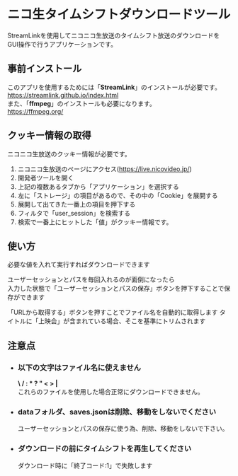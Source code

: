 # ニコ生タイムシフトダウンロードツール
StreamLinkを使用してニコニコ生放送のタイムシフト放送のダウンロードをGUI操作で行うアプリケーションです。

## 事前インストール
このアプリを使用するためには「**StreamLink**」のインストールが必要です。  
https://streamlink.github.io/index.html  
また、「**ffmpeg**」のインストールも必要になります。  
https://ffmpeg.org/  

## クッキー情報の取得
ニコニコ生放送のクッキー情報が必要です。  
1. ニコニコ生放送のページにアクセス(https://live.nicovideo.jp/)  
2. 開発者ツールを開く  
3. 上記の複数あるタブから「アプリケーション」を選択する  
4. 左に「ストレージ」の項目があるので、その中の「Cookie」を展開する  
5. 展開して出てきた一番上の項目を押下する  
6. フィルタで「user_session」を検索する  
7. 検索で一番上にヒットした「値」がクッキー情報です。  

## 使い方
必要な値を入れて実行すればダウンロードできます  
  
ユーザーセッションとパスを毎回入れるのが面倒になったら  
入力した状態で「ユーザーセッションとパスの保存」ボタンを押下することで保存ができます  

「URLから取得する」ボタンを押すことでファイル名を自動的に取得します
タイトルに「上映会」が含まれている場合、そこを基準にトリムされます

## 注意点
- ### 以下の文字はファイル名に使えません
  **\ / : * ? " < > |**  
  これらのファイルを使用した場合正常にダウンロードできません。  

- ### dataフォルダ、saves.jsonは削除、移動をしないでください
  ユーザーセッションとパスの保存に使う為、削除、移動をしないで下さい。

- ### ダウンロードの前にタイムシフトを再生してください
  ダウンロード時に「終了コード:1」で失敗します